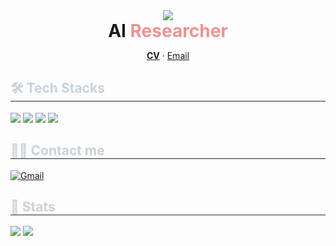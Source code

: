<div align="center">
  <img src="https://capsule-render.vercel.app/api?type=transparent&color=gradient&height=120&text=Hi!%20I'm%20Chanhee%20Lee%20👋&fontColor=f29191&fontSize=40" />
</div>

<!-- Headline -->
<div align="center">
  <h1 style="margin:0; padding:0;">AI <span style="color:#f29191;">Researcher</span></h1>
  <p>
    <a href="./Chanhee_Lee_CV_2025_05.pdf"><b>CV</b></a> ·
    <a href="mailto:leechanhye3722@gmail.com">Email</a>
  </p>
</div>

<!-- Tech Stacks -->
<h2 style="border-bottom: 1px solid #21262d; color: #c9d1d9;">🛠️ Tech Stacks</h2>
<div>
  <img src="https://img.shields.io/badge/Python-3776AB?style=for-the-badge&logo=Python&logoColor=white" />
  <img src="https://img.shields.io/badge/PyTorch-EE4C2C?style=for-the-badge&logo=PyTorch&logoColor=white" />
  <img src="https://img.shields.io/badge/Notion-000000?style=for-the-badge&logo=Notion&logoColor=white" />
  <img src="https://img.shields.io/badge/Slack-4A154B?style=for-the-badge&logo=Slack&logoColor=white" />
</div>

<!-- Contact -->
<h2 style="border-bottom: 1px solid #21262d; color: #c9d1d9;">🧑‍💻 Contact me</h2>
<div>
  <a href="mailto:leechanhye3722@gmail.com">
    <img src="https://img.shields.io/badge/Gmail-EA4335?style=for-the-badge&logo=Gmail&logoColor=white" alt="Gmail" />
  </a>
  <!-- 필요 시 노션 링크 채우기 -->
  <!-- <a href="https://your-notion-link">
    <img src="https://img.shields.io/badge/Notion-000000?style=for-the-badge&logo=Notion&logoColor=white" alt="Notion" />
  </a> -->
</div>

<!-- Stats -->
<h2 style="border-bottom: 1px solid #21262d; color: #c9d1d9;">🏅 Stats</h2>
<div>
  <img src="https://github-readme-stats.vercel.app/api?username=Iontail&show_icons=true" />
  <img src="https://github-readme-stats.vercel.app/api/top-langs/?username=Iontail&layout=compact" />
</div>
